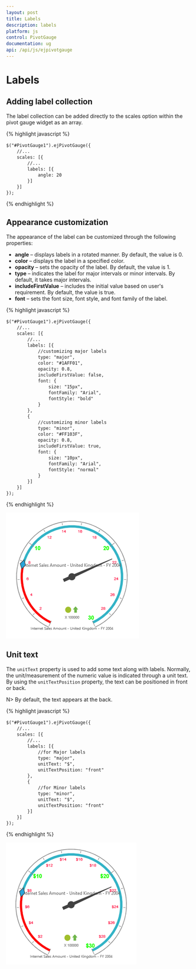 ```yaml
---
layout: post
title: Labels
description: labels 
platform: js
control: PivotGauge
documentation: ug
api: /api/js/ejpivotgauge
---
```


# Labels

## Adding label collection

The label collection can be added directly to the scales option within the pivot gauge widget as an array.

{% highlight javascript %}

    $("#PivotGauge1").ejPivotGauge({
        //...
        scales: [{
            //...
            labels: [{
                angle: 20
            }]
        }]
    });
{% endhighlight %}

## Appearance customization

The appearance of the label can be customized through the following properties:

* **angle** – displays labels in a rotated manner. By default, the value is 0.
* **color** – displays the label in a specified color.
* **opacity** – sets the opacity of the label. By default, the value is 1.
* **type** – indicates the label for major intervals or minor intervals.  By default, it takes major intervals.
* **includeFirstValue** – includes the initial value based on user's requirement. By default, the value is true.
* **font** – sets the font size, font style, and font family of the label.

{% highlight javascript %}

    $("#PivotGauge1").ejPivotGauge({
        //...
        scales: [{
            //...
            labels: [{
                //customizing major labels
                type: "major",
                color: "#1AFF01",
                opacity: 0.8,
                includeFirstValue: false,
                font: {
                    size: "15px",
                    fontFamily: "Arial",
                    fontStyle: "bold"
                }
            }, 
            {
                //customizing minor labels
                type: "minor",
                color: "#FF103F",
                opacity: 0.8,
                includeFirstValue: true,
                font: {
                    size: "10px",
                    fontFamily: "Arial",
                    fontStyle: "normal"
                }
            }]
        }]
    });

{% endhighlight %}

![](Labels_images/AppearanceCustomization.png) 

## Unit text

The `unitText` property is used to add some text along with labels. Normally, the unit/measurement of the numeric value is indicated through a unit text. By using the `unitTextPosition` property, the text can be positioned in front or back. 

N> By default, the text appears at the back.

{% highlight javascript %}

    $("#PivotGauge1").ejPivotGauge({
        //...
        scales: [{
            //...
            labels: [{
                //for Major labels
                type: "major",
                unitText: "$",
                unitTextPosition: "front"
            }, 
            {
                //for Minor labels
                type: "minor",
                unitText: "$",
                unitTextPosition: "front"
            }]
        }]
    });

{% endhighlight %}

![](Labels_images/UnitText.png)